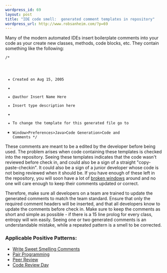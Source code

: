 ```yaml
--- 
wordpress_id: 69
layout: post
title: "IDE code smell:  generated comment templates in repository"
wordpress_url: http://www.robsanheim.com/?p=69
---
```

Many of the modern automated IDEs insert boilerplate comments into your code as your create new classes, methods, code blocks, etc.  They contain something like the following: 

<code>/*
 * Created on Aug 15, 2005
 *
 * @author Insert Name Here
 * Insert type description here
 *
 * To change the template for this generated file go to
 * Window&gt;Preferences&gt;Java&gt;Code Generation&gt;Code and Comments
 */</code>

These comments are meant to be a edited by the developer before being used.  The problem arises when code containing these templates is checked into the repository.  Seeing these templates indicates that the code wasn't reviewed before check in, and could also be a sign of a straight "copy-paste-checkin".  It could also be a sign of a junior developer whose code is not being reviewed when it should be.  If you have enough of these left in the repository, you will soon have a lot of <a href="http://c2.com/cgi/wiki?FixBrokenWindows">broken windows</a> around and no one will care enough to keep their comments updated or correct.

Therefore, make sure all developers on a team are trained to update the generated comments to match the team standard.  Ensure that only the required comment headers will be inserted, and that all developers know to update the comments before check in.  Make sure to keep the comments as short and simple as possible - if there is a 15 line prolog for every class, entropy will win easily.  Seeing one or two generated comments is an understandable mistake, while a repeated pattern is a smell to be corrected.

<h3>Applicable Positive Patterns:</h3>
<ul>
<li><a href="http://www.stickyminds.com/s.asp?F=S9041_ART_3">Write Sweet Smelling Comments</a></li>
<li><a href="http://c2.com/cgi/wiki?PairProgramming">Pair Programming</a></li>
<li><a href="http://c2.com/cgi/wiki?PeerReview">Peer Review</a></li>
<li><a href="http://c2.com/cgi/wiki?CodeReviewDay">Code Review Day</a></li>
</ul>
